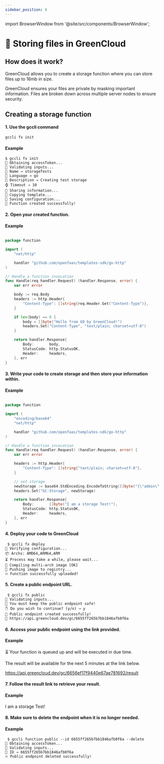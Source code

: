 ```yaml
---
sidebar_position: 8
---
```


import BrowserWindow from '@site/src/components/BrowserWindow';

# 💾 Storing files in GreenCloud

## How does it work?

GreenCloud allows you to create a storage function where you can store files up to 16mb in size.  

GreenCloud ensures your files are private by masking important information. Files are broken down across multiple server nodes to ensure security.  

## Creating a storage function

#### 1. Use the gccli command

```
gccli fx init
```

#### Example

<cliWindow>

```text {1}
$ gccli fx init  
🔑 Obtaining accessToken...
👷 Validating inputs...
🥼 Name → storageTests
🔖 Language → go
👔 Description → Creating test storage
⌚ Timeout → 10
📡 Sharing information...
📄 Copying template...
📝 Saving configuration...
🌱 Function created successfully!
```

</cliWindow>

#### 2. Open your created function.

#### Example

```go

package function

import (
	"net/http"

	handler "github.com/openfaas/templates-sdk/go-http"
)

// Handle a function invocation
func Handle(req handler.Request) (handler.Response, error) {
	var err error

	body := req.Body
	headers := http.Header{
		"Content-Type": []string{req.Header.Get("Content-Type")},
	}

	if len(body) == 0 {
		body = []byte("Hello from GO by GreenCloud!")
		headers.Set("Content-Type", "text/plain; charset=utf-8")
	}

	return handler.Response{
		Body:       body,
		StatusCode: http.StatusOK,
		Header:     headers,
	}, err
}

```


#### 3. Write your code to create storage and then store your information within.

#### Example

```go

package function

import (
	"encoding/base64"
	"net/http"

	handler "github.com/openfaas/templates-sdk/go-http"
)

// Handle a function invocation
func Handle(req handler.Request) (handler.Response, error) {
	var err error

	headers := http.Header{
		"Content-Type": []string{"text/plain; charset=utf-8"},
	}

	// set storage
	newStorage := base64.StdEncoding.EncodeToString([]byte("{\"admin\":1,\"password\":\"rich\"}"))
	headers.Set("GC-Storage", newStorage)

	return handler.Response{
		Body:       []byte("I am a storage Test!"),
		StatusCode: http.StatusOK,
		Header:     headers,
	}, err
}


```

#### 4. Deploy your code to GreenCloud

<cliWindow>

```text {1}
 $ gccli fx deploy
👷 Verifying configuration...
📦️ Archs: AMD64,ARM64,ARM
⏳️ Process may take a while, please wait...
🧩 Compiling multi-arch image [OK]                              
🚚 Pushing image to registry...
🔥 Function successfully uploaded!
```

</cliWindow>

#### 5. Create a public endpoint URL.

<cliWindow>

```text {1}
 $ gccli fx public
👷 Validating inputs...
🚨 You must keep the public endpoint safe!
✋ Do you wish to continue? (y/n) → y
🤖 Public endpoint created successfully!
🔗 https://api.greencloud.dev/gc/6655ff265b7bb1846afb0f6a
```

</cliWindow>

#### 6. Access your public endpoint using the link provided.

#### Example

<BrowserWindow url="https://api.greencloud.dev/gc/6655ff265b7bb1846afb0f6a">

⏳ Your function is queued up and will be executed in due time.

The result will be available for the next 5 minutes at the link below.

https://api.greencloud.dev/gc/6656ef17f9440e67ae781692/result

</BrowserWindow>

#### 7. Follow the result link to retrieve your result.

#### Example

<BrowserWindow url="https://api.greencloud.dev/gc/6656ef17f9440e67ae781692/result">

I am a storage Test!

</BrowserWindow>

#### 8. Make sure to delete the endpoint when it is no longer needed.

#### Example

<cliWindow>

```text {1}
 $ gccli function public --id 6655ff265b7bb1846afb0f6a --delete
🔑 Obtaining accessToken...
👷 Validating inputs...
🔖 ID → 6655ff265b7bb1846afb0f6a
🔥 Public endpoint deleted successfully!
```

</cliWindow>
